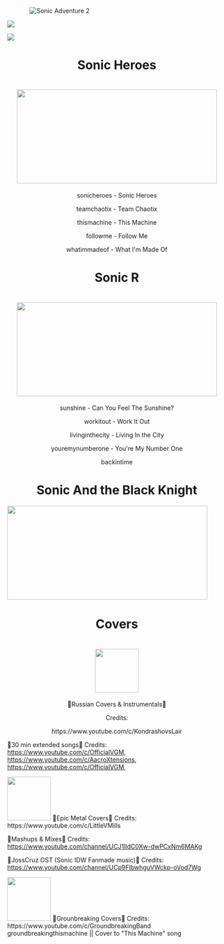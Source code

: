 ![]()
![]()
![]()
![]()
![]()
![]()
![]()
![]()
![]()
![]()
![]()
![]()
![]()
![Sonic Adventure 2](https://cdn.cloudflare.steamstatic.com/steam/apps/213610/header.jpg?t=1603129668)


![](https://cdn.akamai.steamstatic.com/steam/apps/71250/header.jpg?t=1632735940)

![](https://cdn.cloudflare.steamstatic.com/steam/apps/637100/header.jpg?t=1603129888)
<h1 align="center">Sonic Heroes</h1>
<h1 align="center">
  <img width="460" height="215" src="https://cdn2.steamgriddb.com/file/sgdb-cdn/grid/3b1d60501c4f94b110b0dc40188fcc55.png">
</h1>
<p align="center">sonicheroes - Sonic Heroes</p>
<p align="center">teamchaotix - Team Chaotix</p>
<p align="center">thismachine - This Machine</p>
<p align="center">followme - Follow Me</p>
<p align="center">whatimmadeof - What I'm Made Of</p>

<h1 align="center">Sonic R</h1>
<h1 align="center">
  <img width="460" height="215" src="https://cdn2.steamgriddb.com/file/sgdb-cdn/grid/c5a688da86e3a4e310ee7686d916b440.png">
</h1>
<p align="center">sunshine - Can You Feel The Sunshine?</p>
<p align="center">workitout - Work It Out</p>
<p align="center">livinginthecity - Living In the City</p>
<p align="center">youremynumberone - You're My Number One</p>
<p align="center">backintime</p>

<h1 align="center">Sonic And the Black Knight</h1>
<img src="https://i.ytimg.com/vi/bmAjM4YHIkE/maxresdefault.jpg" width="460" height="215">
<h1 align="center">Covers</h1>
<h1 align="center">
  <img width="100" height="100" src="https://images.boosty.to/user/63928/avatar?change_time=1582400593">
</h1>
<p align="center">🎵Russian Covers & Instrumentals🎵</p>
<p align="center">Credits:</p>
<p align="center">https://www.youtube.com/c/KondrashovsLair</p>




🎵30 min extended songs🎵
Credits: 
https://www.youtube.com/c/OfficialVGM, 
https://www.youtube.com/c/AacroXtensions, 
https://www.youtube.com/c/OfficialVGM,


<img src="https://i1.sndcdn.com/artworks-000522806286-uah161-t500x500.jpg" width="100" height="100">
🎵Epic Metal Covers🎵
Credits:
https://www.youtube.com/c/LittleVMills



🎵Mashups & Mixes🎵
Credits:
https://www.youtube.com/channel/UCJ1lIdC0Xw-dwPCxNm6MAKg



🎵JossCruz OST (Sonic IDW Fanmade music)🎵
Credits:
https://www.youtube.com/channel/UCp9FIbwhguVWckp-oVod7Wg


<img src="https://static.wikia.nocookie.net/groundbreakingband/images/1/1d/Groundbreaking.png/revision/latest?cb=20171023001846" width="100" height="100">
🎵Grounbreaking Covers🎵
Credits:
https://www.youtube.com/c/GroundbreakingBand
groundbreakingthismachine || Cover to "This Machine" song


